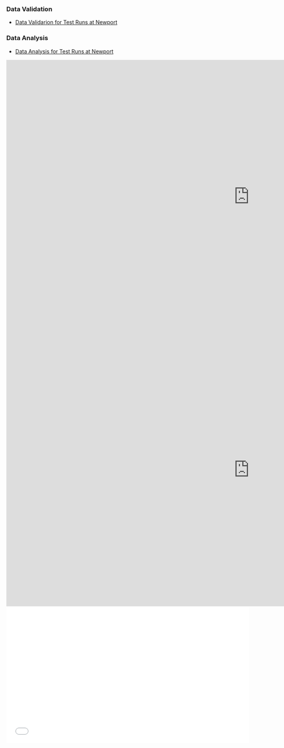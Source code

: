 

### Data Validation  
- [Data Validarion for Test Runs at Newport](Cleaned/)

### Data Analysis  
- [Data Analysis for Test Runs at Newport](Validated/)

<div class="flex-video"><iframe width="1280" height="720" src="https://www.youtube.com/embed/rLS-BEvlEyY" frameborder="0" allowfullscreen></iframe>
  

<div class="flex-video"><iframe width="1280" height="720" src="https://jfitchew.github.io/Newport_010722/Videos/R04-Lap06.MOV" frameborder="0" allowfullscreen></iframe>
  
<div class="flex-video"><iframe width="640" height="360" src="Videos/R04-Lap06.MOV" frameborder="0" allowfullscreen></iframe>
